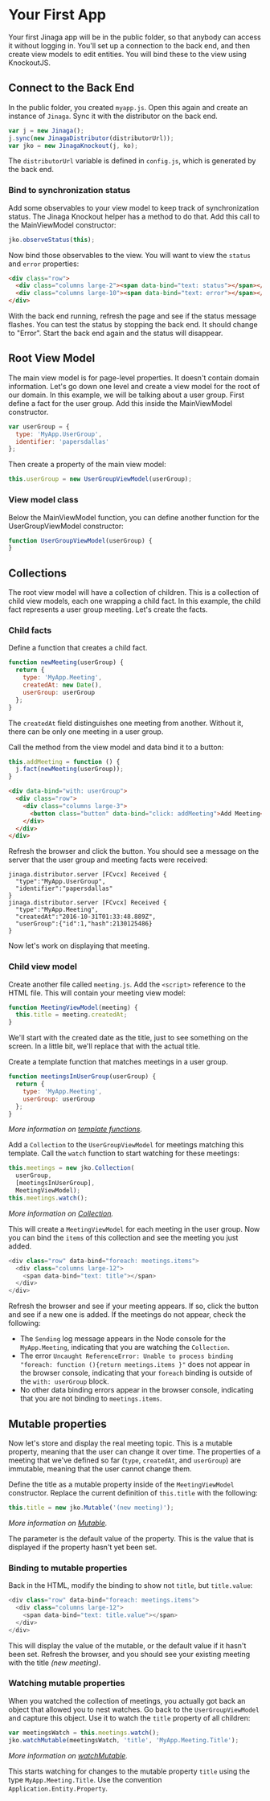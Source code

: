 # Your First App

Your first Jinaga app will be in the public folder, so that anybody can access it without logging in.
You'll set up a connection to the back end, and then create view models to edit entities. You will
bind these to the view using KnockoutJS.

## Connect to the Back End

In the public folder, you created `myapp.js`. Open this again and create an instance of `Jinaga`. Sync
it with the distributor on the back end.

```JavaScript
var j = new Jinaga();
j.sync(new JinagaDistributor(distributorUrl));
var jko = new JinagaKnockout(j, ko);
```

The `distributorUrl` variable is defined in `config.js`, which is generated by the back end.

### Bind to synchronization status

Add some observables to your view model to keep track of synchronization status. The Jinaga Knockout
helper has a method to do that. Add this call to the MainViewModel constructor:

```JavaScript
jko.observeStatus(this);
```

Now bind those observables to the view. You will want to view the `status` and `error` properties:

```HTML
<div class="row">
  <div class="columns large-2"><span data-bind="text: status"></span></div>
  <div class="columns large-10"><span data-bind="text: error"></span></div>
</div>
```

With the back end running, refresh the page and see if the status message flashes. You can test the status
by stopping the back end. It should change to "Error". Start the back end again and the status will disappear.

## Root View Model

The main view model is for page-level properties. It doesn't contain domain information. Let's go down
one level and create a view model for the root of our domain. In this example, we will be talking about
a user group. First define a fact for the user group. Add this inside the MainViewModel constructor.

```JavaScript
var userGroup = {
  type: 'MyApp.UserGroup',
  identifier: 'papersdallas'
};
```

Then create a property of the main view model:

```JavaScript
this.userGroup = new UserGroupViewModel(userGroup);
```

### View model class

Below the MainViewModel function, you can define another function for the UserGroupViewModel constructor:

```JavaScript
function UserGroupViewModel(userGroup) {
}
```

## Collections

The root view model will have a collection of children. This is a collection of child view models, each one wrapping a child fact. In this example, the child fact represents a user group meeting. Let's create the facts.

### Child facts

Define a function that creates a child fact.

```JavaScript
function newMeeting(userGroup) {
  return {
    type: 'MyApp.Meeting',
    createdAt: new Date(),
    userGroup: userGroup
  };
}
```

The `createdAt` field distinguishes one meeting from another. Without it, there can be only one meeting in a user group.

Call the method from the view model and data bind it to a button:

```JavaScript
this.addMeeting = function () {
  j.fact(newMeeting(userGroup));
}
```

```HTML
<div data-bind="with: userGroup">
  <div class="row">
    <div class="columns large-3">
      <button class="button" data-bind="click: addMeeting">Add Meeting</button>
    </div>
  </div>
</div>
```

Refresh the browser and click the button. You should see a message on the server that the user group and meeting facts were received:

```
jinaga.distributor.server [FCvcx] Received {
  "type":"MyApp.UserGroup",
  "identifier":"papersdallas"
}
jinaga.distributor.server [FCvcx] Received {
  "type":"MyApp.Meeting",
  "createdAt":"2016-10-31T01:33:48.889Z",
  "userGroup":{"id":1,"hash":2130125486}
}
```

Now let's work on displaying that meeting.

### Child view model

Create another file called `meeting.js`. Add the `<script>` reference to the HTML file. This will contain your meeting view model:

```JavaScript
function MeetingViewModel(meeting) {
  this.title = meeting.createdAt;
}
```

We'll start with the created date as the title, just to see something on the screen. In a little bit, we'll replace that with the actual title.

Create a template function that matches meetings in a user group.

```JavaScript
function meetingsInUserGroup(userGroup) {
  return {
    type: 'MyApp.Meeting',
    userGroup: userGroup
  };
}
```

*More information on [template functions](https://github.com/michaellperry/jinaga/blob/master/TemplateFunctions.md).*

Add a `Collection` to the `UserGroupViewModel` for meetings matching this template. Call the `watch` function to start watching for these meetings:

```JavaScript
this.meetings = new jko.Collection(
  userGroup,
  [meetingsInUserGroup],
  MeetingViewModel);
this.meetings.watch();
```

*More information on [Collection](https://github.com/michaellperry/jinaga.app.client/blob/master/Collection.md).*

This will create a `MeetingViewModel` for each meeting in the user group. Now you can bind the `items` of this collection and see the meeting you just added.

```JavaScript
<div class="row" data-bind="foreach: meetings.items">
  <div class="columns large-12">
    <span data-bind="text: title"></span>
  </div>
</div>
```

Refresh the browser and see if your meeting appears. If so, click the button and see if a new one is added. If the meetings do not appear, check the following:

- The `Sending` log message appears in the Node console for the `MyApp.Meeting`, indicating that you are watching the `Collection`.
- The error `Uncaught ReferenceError: Unable to process binding "foreach: function (){return meetings.items }"` does not appear in the browser console, indicating that your `foreach` binding is outside of the `with: userGroup` block.
- No other data binding errors appear in the browser console, indicating that you are not binding to `meetings.items`.

## Mutable properties

Now let's store and display the real meeting topic. This is a mutable property, meaning that the user can change it over time. The properties of a meeting that we've defined so far (`type`, `createdAt`, and `userGroup`) are immutable, meaning that the user cannot change them.

Define the title as a mutable property inside of the `MeetingViewModel` constructor. Replace the current definition of `this.title` with the following:

```JavaScript
this.title = new jko.Mutable('(new meeting)');
```

*More information on [Mutable](https://github.com/michaellperry/jinaga.app.client/blob/master/Mutable.md).*

The parameter is the default value of the property. This is the value that is displayed if the property hasn't yet been set.

### Binding to mutable properties

Back in the HTML, modify the binding to show not `title`, but `title.value`:

```JavaScript
<div class="row" data-bind="foreach: meetings.items">
  <div class="columns large-12">
    <span data-bind="text: title.value"></span>
  </div>
</div>
```

This will display the value of the mutable, or the default value if it hasn't been set. Refresh the browser, and you should see your existing meeting with the title *(new meeting)*.

### Watching mutable properties

When you watched the collection of meetings, you actually got back an object that allowed you to nest watches. Go back to the `UserGroupViewModel` and capture this object. Use it to watch the `title` property of all children:

```JavaScript
var meetingsWatch = this.meetings.watch();
jko.watchMutable(meetingsWatch, 'title', 'MyApp.Meeting.Title');
```

*More information on [watchMutable](https://github.com/michaellperry/jinaga.app.client/blob/master/watchMutable.md).*

This starts watching for changes to the mutable property `title` using the type `MyApp.Meeting.Title`. Use the convention `Application.Entity.Property`.
